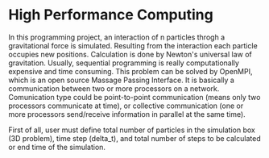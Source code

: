 # High Performance Computing
In this programming project, an interaction of n particles throgh a gravitational force is simulated. Resulting from the interaction each particle occupies new positions. Calculation is done by Newton's universal law of gravitation. Usually, sequential programming is really computationally expensive and time consuming. This problem can be solved by OpenMPI, which is an open source Massage Passing Interface. It is basically a communication between two or more processors on a network. Comunication type could be point-to-point communication (means only two processors communicate at time), or collective communication (one or more processors send/receive information in parallel at the same time). 

First of all, user must define total number of particles in the simulation box (3D problem), time step (delta_t), and total number of steps to be calculated or end time of the simulation. 
